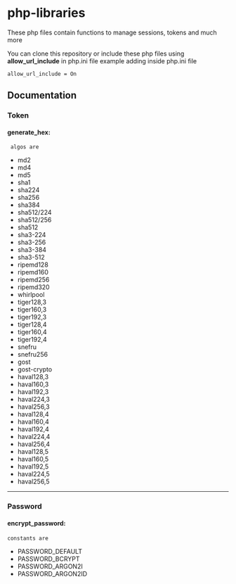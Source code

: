 # php-libraries
These php files contain functions to manage sessions, tokens and much more

You can clone this repository or include these php files using <strong>allow_url_include</strong> in php.ini file
example adding inside php.ini file
```
allow_url_include = On
```

## Documentation
### Token
#### generate_hex:
	 algos are
<ul>
    <li>md2</li>
    <li>md4</li>
    <li>md5</li>
    <li>sha1</li>
    <li>sha224</li>
    <li>sha256</li>
    <li>sha384</li>
    <li>sha512/224</li>
    <li>sha512/256</li>
    <li>sha512</li>
    <li>sha3-224</li>
    <li>sha3-256</li>
    <li>sha3-384</li>
    <li>sha3-512</li>
    <li>ripemd128</li>
    <li>ripemd160</li>
    <li>ripemd256</li>
    <li>ripemd320</li>
    <li>whirlpool</li>
    <li>tiger128,3</li>
    <li>tiger160,3</li>
    <li>tiger192,3</li>
    <li>tiger128,4</li>
    <li>tiger160,4</li>
    <li>tiger192,4</li>
    <li>snefru</li>
    <li>snefru256</li>
    <li>gost</li>
    <li>gost-crypto</li>
    <li>haval128,3</li>
    <li>haval160,3</li>
    <li>haval192,3</li>
    <li>haval224,3</li>
    <li>haval256,3</li>
    <li>haval128,4</li>
    <li>haval160,4</li>
    <li>haval192,4</li>
    <li>haval224,4</li>
    <li>haval256,4</li>
    <li>haval128,5</li>
    <li>haval160,5</li>
    <li>haval192,5</li>
    <li>haval224,5</li>
    <li>haval256,5</li>
</ul>
<hr />

### Password
#### encrypt_password:
	constants are
<ul>
<li>PASSWORD_DEFAULT</li>
<li>PASSWORD_BCRYPT</li>
<li>PASSWORD_ARGON2I</li>
<li>PASSWORD_ARGON2ID</li>
</ul>

